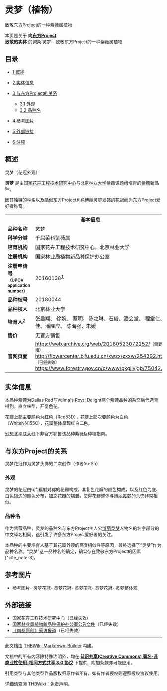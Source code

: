 # 灵梦（植物）

<!-- source html: G:\repos\THBWiki-Markdown-Builder\THBWikiMarkdown\Temp\main\0\03\ns0%3A%E7%81%B5%E6%A2%A6%EF%BC%88%E6%A4%8D%E7%89%A9%EF%BC%89.html -->

致敬东方Project的一种紫薇属植物

本页是关于 **向[东方Project](./东方Project.md)  
致敬的实体** 的词条
灵梦 - 致敬东方Project的一种紫薇属植物
## 目录

- [1 概述](#概述)
- [2 实体信息](#实体信息)
- [3 与东方Project的关系](#与东方Project的关系)

  - [3.1 外观](#外观)
  - [3.2 品种名](#品种名)



- [4 参考图片](#参考图片)
- [5 外部链接](#外部链接)
- [6 注释](#注释)




## 概述
[](./文件-灵梦（植物）01.jpg.md)  [](./文件-灵梦（植物）01.jpg.md)灵梦（花冠外观）
  
 **灵梦** 是由[国家花卉工程技术研究中心](http://flowercenter.bjfu.edu.cn)与[北京林业大学](https://zh.wikipedia.org/wiki/北京林业大学)紫薇课题组培育的[紫薇](https://zh.wikipedia.org/wiki/紫薇)新品种。  

因其独特的种名以及酷似东方Project角色[博丽灵梦](./博丽灵梦.md)发饰的花冠而为东方Project爱好者称奇。
  


<table><tbody><tr><th colspan="2">基本信息</th></tr><tr><td style="width:200px"><b>品种名称</b></td><td style="width:450px">灵梦</td></tr><tr><td style="width:200px"><b>科学分类</b></td><td style="width:450px">千屈菜科紫薇属</td></tr><tr><td style="width:200px"><b>培育机构</b></td><td style="width:450px">国家花卉工程技术研究中心，北京林业大学</td></tr><tr><td style="width:200px"><b>注册机构</b></td><td style="width:450px">国家林业局植物新品种保护办公室</td></tr><tr><td style="width:200px"><b>注册申请号<br><small>（UPOV application number）</small></b></td><td style="width:450px">20160138<sup id="cite_ref-1" class="reference"><a href="#cite_note-1">1</a></sup></td></tr><tr><td style="width:200px"><b>品种权号</b></td><td style="width:450px">20180044</td></tr><tr><td style="width:200px"><b>品种权人</b></td><td style="width:450px">北京林业大学</td></tr><tr><td style="width:200px"><b>培育人</b><sup id="cite_ref-2" class="reference"><a href="#cite_note-2">2</a></sup></td><td style="width:450px">张启翔、 徐婉、 蔡明、 陈之琳、石俊、潘会堂、 程堂仁、王佳、潘隆应、 陈海强、朱媛</td></tr><tr><td style="width:200px"><b>售价</b></td><td style="width:450px">无官方销售</td></tr><tr><td style="width:200px"><b>官网页面</b></td><td style="width:450px"><a rel="nofollow" class="external free" href="https://web.archive.org/web/20180523072252/">https://web.archive.org/web/20180523072252/</a><span style="font-family: sans-serif; cursor: default; color:#555; font-size: 0.8em; bottom: 0.1em; font-weight: bold;" title="连接到需要翻墙网页">（需要翻墙）</span><br><a rel="nofollow" class="external free" href="http://flowercenter.bjfu.edu.cn/xwzx/zxxw/254292.html">http://flowercenter.bjfu.edu.cn/xwzx/zxxw/254292.html</a><span style="font-family: sans-serif; cursor: default; color:#555; font-size: 0.8em; bottom: 0.1em; font-weight: bold;" title="连接到已经失效网页">（已经失效）</span><br><a rel="nofollow" class="external free" href="https://www.forestry.gov.cn/c/www/gkgjlyjgb/75042.jhtml">https://www.forestry.gov.cn/c/www/gkgjlyjgb/75042.jhtml</a></td></tr></tbody></table>


## 实体信息
  
本品种紫薇为Dallas Red与Velma's Royal Delight两个紫薇品种的杂交后代选育得到。直立株型，开复色花。  

花瓣上部主要颜色为红色（Red53D），花瓣上部次要颜色为白色（WhiteNN155C），花瓣整体呈现红白二色。  

[幻想北平联大](./幻想北平联大.md)线下非官方销售该品种紫薇及种植指南。
  

## 与东方Project的关系
[](./文件-灵梦（植物）二次创作（Au-Sn）.jpg.md)  [](./文件-灵梦（植物）二次创作（Au-Sn）.jpg.md)灵梦花冠作为灵梦头饰的二次创作（作者Au-Sn）
### 外观
  
灵梦的花冠由6片辐射对称的花瓣构成，其复色花瓣的颜色构成，以及红色为底、白色镶边的颜色分布，加之花瓣的褶皱，使得花瓣整体与[博丽灵梦](./博丽灵梦.md)的头饰非常相似。
  

### 品种名
  
作为紫薇品种，灵梦的品种名与东方Project主人公[博丽灵梦](./博丽灵梦.md)人物名的名字部分的中文译名相同，这引发了许多东方Project爱好者的关注。  

本品种的主要培育人基于其花瓣外观的高度相似性等原因，最终选择了“灵梦”作为品种名称。“灵梦”这一品种名的确定，确实存在致敬东方Project的因素[^cite_note-3]。
  

## 参考图片
- 参考图片- [](./文件-灵梦（植物）02.jpg.md)灵梦花冠- [](./文件-灵梦（植物）03.jpg.md)灵梦花冠- [](./文件-灵梦（植物）04.jpg.md)灵梦花冠- [](./文件-灵梦（植物）05.jpg.md)灵梦花冠- [](./文件-灵梦（植物）06.jpg.md)灵梦整体观

## 外部链接
- [国家花卉工程技术研究中心](http://flowercenter.bjfu.edu.cn/xwzx/zxxw/254292.htm)（已经失效）
- [国家林业局植物新品种保护办公室公告文件](http://www.cnpvp.gov.cn/upfiles/201611180706071.PDF)（已经失效）
- [《南都原创》采访报道](https://m.mp.oeeee.com/a/BAAFRD00002018042076128.html)（已经失效）


[^cite_note-1]: UPOV数据库暂时无法查询到，但[国家林业局植物新品种保护办公室公告文件](http://www.cnpvp.net/upfiles/201611180706071.PDF)（已经失效）中可以查询到相关信息。





---

此文档由 [THBWiki-Markdown-Builder](https://github.com/Delsin-Yu/THBWiki-Markdown-Builder) 构建。

文档中的所有内容除特殊注明外，均在 [**知识共享(Creative Commons) 署名-非商业性使用-相同方式共享 3.0 协议**](https://creativecommons.org/licenses/by-sa/3.0/deed.zh-hans) 下提供，附加条款亦可能应用。

引用类型与其他类型作品版权归原作者所有，如有作者授权则遵照授权协议使用。

详细请查阅 [THBWiki：免责声明](https://thbwiki.cc/THBWiki:%E5%85%8D%E8%B4%A3%E5%A3%B0%E6%98%8E)。

